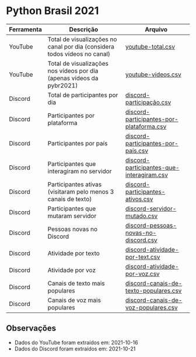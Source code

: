 # Python Brasil 2021

| Ferramenta | Descrição                                                                 | Arquivo                                                                                |
| ---------- | ------------------------------------------------------------------------- | -------------------------------------------------------------------------------------- |
| YouTube    | Total de visualizações no canal por dia (considera todos vídeos no canal) | [youtube-total.csv](youtube-total.csv)                                                 |
| YouTube    | Total de visualizações nos vídeos por dia (apenas vídeos da pybr2021)     | [youtube-videos.csv](youtube-videos.csv)                                               |
| Discord    | Total de participantes por dia                                            | [discord-participação.csv](discord-participação.csv)                                   |
| Discord    | Participantes por plataforma                                              | [discord-participantes-por-plataforma.csv](discord-participantes-por-plataforma.csv)   |
| Discord    | Participantes por país                                                    | [discord-participantes-por-país.csv](discord-participantes-por-país.csv)               |
| Discord    | Participantes que interagiram no servidor                                 | [discord-participantes-que-interagiram.csv](discord-participantes-que-interagiram.csv) |
| Discord    | Participantes ativas (visitaram pelo menos 3 canais de texto)             | [discord-participantes-ativos.csv](discord-participantes-ativos.csv)                   |
| Discord    | Participantes que mutaram servidor                                        | [discord-servidor-mutado.csv](discord-servidor-mutado.csv)                             |
| Discord    | Pessoas novas no Discord                                                  | [discord-pessoas-novas-no-discord.csv](discord-pessoas-novas-no-discord.csv)           |
| Discord    | Atividade por texto                                                       | [discord-atividade-por-text.csv](discord-atividade-por-text.csv)                       |
| Discord    | Atividade por voz                                                         | [discord-atividade-por-voz.csv](discord-atividade-por-voz.csv)                         |
| Discord    | Canais de texto mais populares                                            | [discord-canais-de-texto-populares.csv](discord-canais-de-texto-populares.csv)         |
| Discord    | Canais de voz mais populares                                              | [discord-canais-de-voz-populares.csv](discord-canais-de-voz-populares.csv)             |

## Observações
- Dados do YouTube foram extraídos em: 2021-10-16
- Dados do Discord foram extraídos em: 2021-10-21
